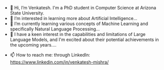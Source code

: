 - 👋 Hi, I’m Venkatesh. I'm a PhD student in Computer Science at Arizona State University.
- 👀 I’m interested in learning more about Artificial Intelligence...
- 🌱 I’m currently learning various concepts of Machine Learning and specifically Natural Language Processing...
- 🌱 I have a keen interest in the capabilities and limitations of Large Language Models, and I'm excited about their potential achievements in the upcoming years....
<!---- 💞️ I’m looking to collaborate on ... --->
- 📫 How to reach me: through LinkedIn: https://www.linkedin.com/in/venkatesh-mishra/

<!---
bablooven/bablooven is a ✨ special ✨ repository because its `README.md` (this file) appears on your GitHub profile.
You can click the Preview link to take a look at your changes.
--->
